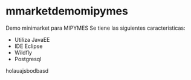 # mmarketdemomipymes
Demo minimarket para MIPYMES
Se tiene las siguientes características:
- Utiliza JavaEE
- IDE Eclipse
- Wildfly
- Postgresql

holauajsbodbasd
